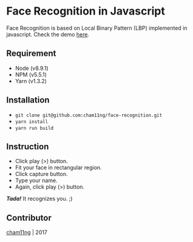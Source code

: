 # Face Recognition in Javascript
Face Recognition is based on Local Binary Pattern (LBP) implemented in javascript. Check the demo [here](https://cham11ng.github.io/face-recognition/).

## Requirement
* Node (v8.9.1)
* NPM (v5.5.1)
* Yarn (v1.3.2)

## Installation
* `git clone git@github.com:cham11ng/face-recognition.git`
* `yarn install`
* `yarn run build`

## Instruction
* Click play (>) button.
* Fit your face in rectangular region.
* Click capture button.
* Type your name.
* Again, click play (>) button.

***Tada!*** It recognizes you. ;)

## Contributor
[cham11ng](https://github.com/cham11ng) | 2017
